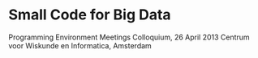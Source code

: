 # Small Code for Big Data

Programming Environment Meetings Colloquium, 26 April 2013
Centrum voor Wiskunde en Informatica, Amsterdam
